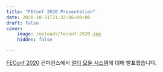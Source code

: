 ```yaml
---
title: "FEConf 2020 Presentation"
date: 2020-10-31T21:32:06+09:00
draft: false
cover:
    image: /uploads/feconf-2020.jpg
    hidden: false

---
```


[FEConf 2020](https://2020.feconf.kr/) 컨퍼런스에서 [멀티 모듈 시스템](https://youtu.be/6C9zyLioTOU)에 대해 발표했습니다.
